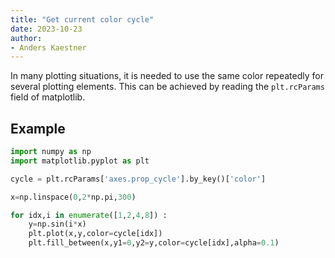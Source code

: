 ```yaml
---
title: "Get current color cycle"
date: 2023-10-23
author:
- Anders Kaestner
---
```


In many plotting situations, it is needed to use the same color repeatedly for several plotting elements. This can be achieved by reading the ```plt.rcParams``` field of matplotlib.

## Example
```python
import numpy as np
import matplotlib.pyplot as plt

cycle = plt.rcParams['axes.prop_cycle'].by_key()['color']

x=np.linspace(0,2*np.pi,300)

for idx,i in enumerate([1,2,4,8]) :
    y=np.sin(i*x)
    plt.plot(x,y,color=cycle[idx])
    plt.fill_between(x,y1=0,y2=y,color=cycle[idx],alpha=0.1)
```

